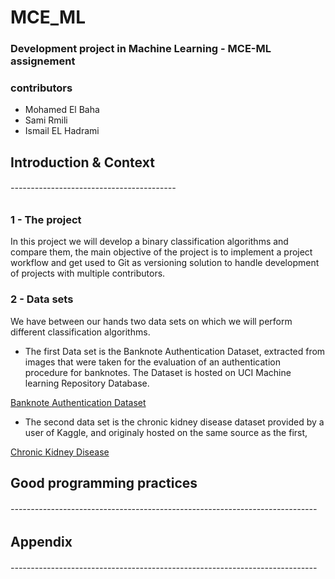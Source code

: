 # MCE_ML
### Development project in Machine Learning - MCE-ML assignement 
### contributors
- Mohamed El Baha
- Sami Rmili
- Ismail EL Hadrami

## Introduction & Context
###### -----------------------------------------
### 1 - The project

In this project we will develop a binary classification algorithms and compare them, the main objective
of the project is to implement a project workflow and get used to Git as versioning solution to handle 
development of projects with multiple contributors.

### 2 - Data sets
We have between our hands two data sets on which we will perform different classification algorithms. 
- The first Data set is the Banknote Authentication Dataset, extracted from images that were taken for the evaluation of
an authentication procedure for banknotes.
The Dataset is hosted on UCI Machine learning Repository Database. 

[Banknote Authentication Dataset](https://archive.ics.uci.edu/ml/datasets/banknote+authentication)

- The second data set is the chronic kidney disease dataset provided by a user of Kaggle, and originaly
hosted on the same source as the first, 


[ Chronic Kidney Disease](https://www.kaggle.com/mansoordaku/ckdisease)

## Good programming practices
###### ----------------------------------------------------------------------------




## Appendix
###### ----------------------------------------------------------------------------